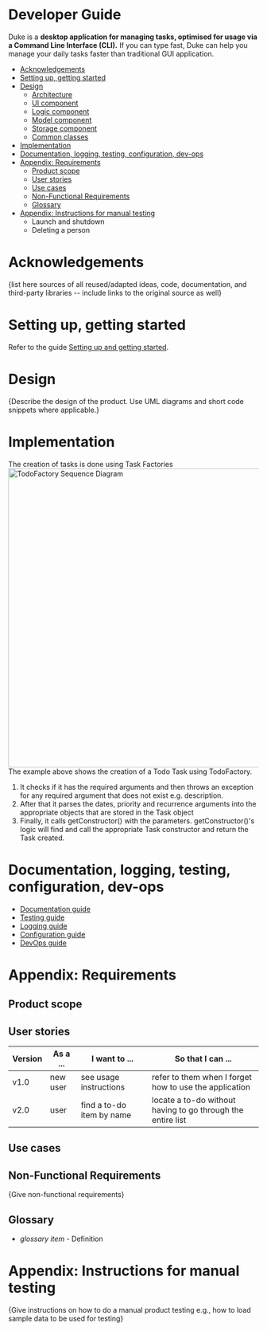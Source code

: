 # Developer Guide

Duke is a **desktop application for managing tasks, optimised for usage
via a Command Line Interface (CLI).** If you can type fast, Duke can help
you manage your daily tasks faster than traditional GUI application.

- [Acknowledgements](#acknowledgements)
- [Setting up, getting started](#)
- [Design](#2-features)
  - [Architecture](#2-1-viewing-help--help)
  - [UI component](#22-adding-a-task)
  - [Logic component](#221-todo-todo)
  - [Model component](#222-deadline-deadline)
  - [Storage component](#223-event-event)
  - [Common classes](#23-listing-all-tasks-list)
- [Implementation](#24-marking-a-task-as-done-done)
- [Documentation, logging, testing, configuration, dev-ops](#3-faq)
- [Appendix: Requirements](#4-command-summary)
  - [Product scope](#4-command-summary)
  - [User stories](#4-command-summary)
  - [Use cases](#4-command-summary)
  - [Non-Functional Requirements](#4-command-summary)
  - [Glossary](#4-command-summary)
- [Appendix: Instructions for manual testing](#4-command-summary)
  - Launch and shutdown
  - Deleting a person
  
# Acknowledgements

{list here sources of all reused/adapted ideas, code, documentation, and third-party libraries -- include links to the original source as well}

# Setting up, getting started

Refer to the guide [Setting up and getting started](https://www.google.com).

# Design

{Describe the design of the product. Use UML diagrams and short code snippets where applicable.}

# Implementation

The creation of tasks is done using Task Factories  
<img src="https://github.com/AY2122S1-CS2113T-W13-3/tp/blob/master/docs/images/TodoFactory%20Sequence%20Diagram.JPG?raw=true" alt="TodoFactory Sequence Diagram" width="600"/>
The example above shows the creation of a Todo Task using TodoFactory.
1. It checks if it has the required arguments and then throws an exception for any required argument that does not exist e.g. description.
1. After that it parses the dates, priority and recurrence arguments into the appropriate objects that are stored in the Task object
1. Finally, it calls getConstructor() with the parameters. getConstructor()'s logic will find and call the appropriate Task constructor and return the Task created.
# Documentation, logging, testing, configuration, dev-ops

- [Documentation guide](https://www.google.com)
- [Testing guide](https://www.google.com)
- [Logging guide](https://www.google.com)
- [Configuration guide](https://www.google.com)
- [DevOps guide](https://www.google.com)

# Appendix: Requirements

## Product scope

## User stories

|Version| As a ... | I want to ... | So that I can ...|
|--------|----------|---------------|------------------|
|v1.0|new user|see usage instructions|refer to them when I forget how to use the application|
|v2.0|user|find a to-do item by name|locate a to-do without having to go through the entire list|

## Use cases

## Non-Functional Requirements

{Give non-functional requirements}

## Glossary

* *glossary item* - Definition

# Appendix: Instructions for manual testing

{Give instructions on how to do a manual product testing e.g., how to load sample data to be used for testing}
